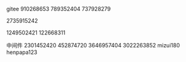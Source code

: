gitee
910268653
789352404
737928279

2735915242

1249502421
122668311

中间件
2301452420
452874720
3646957404
3022263852
mizui180
henpapa123
